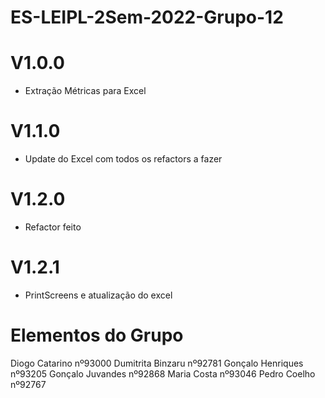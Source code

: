 # ES-LEIPL-2Sem-2022-Grupo-12

# V1.0.0
- Extração Métricas para Excel
# V1.1.0
- Update do Excel com todos os refactors a fazer
# V1.2.0
- Refactor feito 
# V1.2.1
- PrintScreens e atualização do excel

# Elementos do Grupo

Diogo Catarino nº93000
Dumitrita Binzaru nº92781
Gonçalo Henriques nº93205
Gonçalo Juvandes nº92868
Maria Costa nº93046
Pedro Coelho nº92767
